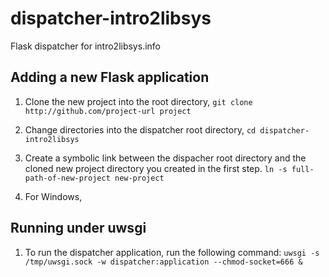 dispatcher-intro2libsys
=======================

Flask dispatcher for intro2libsys.info

## Adding a new Flask application 

1.  Clone the new project into the root directory, `git clone http://github.com/project-url project`

1.  Change directories into the dispatcher root directory, `cd dispatcher-intro2libsys`

1.  Create a symbolic link between the dispacher root directory and the cloned new project directory
    you created in the first step. `ln -s full-path-of-new-project new-project`

1.  For Windows, 


## Running under uwsgi 

1.  To run the dispatcher application, run the following command:
    `uwsgi -s /tmp/uwsgi.sock -w dispatcher:application --chmod-socket=666 &`


